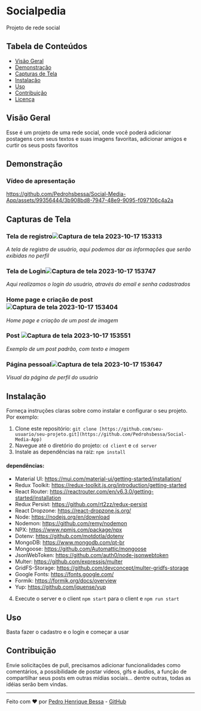 # Socialpedia

Projeto de rede social 

## Tabela de Conteúdos

- [Visão Geral](#visão-geral)
- [Demonstração](#demonstração)
- [Capturas de Tela](#capturas-de-tela)
- [Instalação](#instalação)
- [Uso](#uso)
- [Contribuição](#contribuição)
- [Licença](#licença)

## Visão Geral

Esse é um projeto de uma rede social, onde você poderá adicionar postagens com seus textos e suas imagens favoritas, adicionar amigos e curtir os seus posts favoritos

## Demonstração
### Vídeo de apresentação



https://github.com/Pedrohsbessa/Social-Media-App/assets/99356444/3b908bd8-7947-48e9-9095-f097106c4a2a



## Capturas de Tela

### Tela de registro![Captura de tela 2023-10-17 153313](https://github.com/Pedrohsbessa/Social-Media-App/assets/99356444/9b4ec82d-6030-4d3e-ad1b-2058f76e9bb8)

*A tela de registro de usuário, aqui podemos dar as informações que serão exibidas no perfil*

### Tela de Login![Captura de tela 2023-10-17 153747](https://github.com/Pedrohsbessa/Social-Media-App/assets/99356444/0458047b-cad1-4cc1-bc70-f633927a3e21)

*Aqui realizamos o login do usuário, através do email e senha cadastrados*

### Home page e criação de post![Captura de tela 2023-10-17 153404](https://github.com/Pedrohsbessa/Social-Media-App/assets/99356444/5128747e-fa66-46ca-889f-1519cbe7f8d2)

*Home page e criação de um post de imagem*

### Post ![Captura de tela 2023-10-17 153551](https://github.com/Pedrohsbessa/Social-Media-App/assets/99356444/d89fec55-d2ae-47b7-8e36-5b7f5a0d392b)

*Exemplo de um post padrão, com texto e imagem*

### Página pessoal![Captura de tela 2023-10-17 153647](https://github.com/Pedrohsbessa/Social-Media-App/assets/99356444/27725e47-934a-49a0-bf4e-fa4652be01e5)

*Visual da página de perfil do usuário*

## Instalação

Forneça instruções claras sobre como instalar e configurar o seu projeto. Por exemplo:

1. Clone este repositório: `git clone [https://github.com/seu-usuario/seu-projeto.git](https://github.com/Pedrohsbessa/Social-Media-App)`
2. Navegue até o diretório do projeto: `cd client` e `cd server`
3. Instale as dependências na raiz: `npm install`
#### dependências:
- Material UI: https://mui.com/material-ui/getting-started/installation/
- Redux Toolkit: https://redux-toolkit.js.org/introduction/getting-started
- React Router: https://reactrouter.com/en/v6.3.0/getting-started/installation
- Redux Persist: https://github.com/rt2zz/redux-persist
- React Dropzone: https://react-dropzone.js.org/
- Node: https://nodejs.org/en/download
- Nodemon: https://github.com/remy/nodemon
- NPX: https://www.npmjs.com/package/npx
- Dotenv: https://github.com/motdotla/dotenv
- MongoDB: https://www.mongodb.com/pt-br
- Mongoose: https://github.com/Automattic/mongoose
- JsonWebToken: https://github.com/auth0/node-jsonwebtoken
- Multer: https://github.com/expressjs/multer
- GridFS-Storage: https://github.com/devconcept/multer-gridfs-storage
- Google Fonts: https://fonts.google.com/
- Formik: https://formik.org/docs/overview
- Yup: https://github.com/jquense/yup
  
4. Execute o server e o client `npm start` para o client e `npm run start`

## Uso

Basta fazer o cadastro e o login e começar a usar

## Contribuição

Envie solicitações de pull, precisamos adicionar funcionalidades como comentários, a possibilidade de postar vídeos, gifs e áudios, a função de compartilhar seus posts em outras mídias sociais... dentre outras, todas as idéias serão bem vindas.

---

Feito com ❤️ por [Pedro Henrique Bessa](https://github.com/Pedrohsbessa) - [GitHub](https://github.com/Pedrohsbessa)
